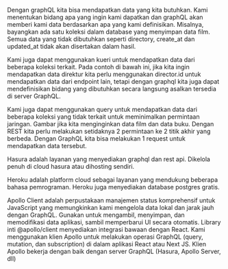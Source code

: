 Dengan graphQL kita bisa mendapatkan data yang kita butuhkan. Kami menentukan bidang apa yang ingin kami dapatkan dan graphQL akan memberi kami data berdasarkan apa yang kami definisikan. Misalnya, bayangkan ada satu koleksi dalam database yang menyimpan data film. Semua data yang tidak dibutuhkan seperti directory, create_at dan updated_at tidak akan disertakan dalam hasil.

Kami juga dapat menggunakan kueri untuk mendapatkan data dari beberapa koleksi terkait. Pada contoh di bawah ini, jika kita ingin mendapatkan data direktur kita perlu menggunakan director.id untuk mendapatkan data dari endpoint lain, tetapi dengan graphql kita juga dapat mendefinisikan bidang yang dibutuhkan secara langsung asalkan tersedia di server GraphQL.

Kami juga dapat menggunakan query untuk mendapatkan data dari beberapa koleksi yang tidak terkait untuk meminimalkan permintaan jaringan. Gambar jika kita menginginkan data film dan data buku. Dengan REST kita perlu melakukan setidaknya 2 permintaan ke 2 titik akhir yang berbeda. Dengan GraphQL kita bisa melakukan 1 request untuk mendapatkan data tersebut.

Hasura adalah layanan yang menyediakan graphql dan rest api. Dikelola penuh di cloud hasura atau dihosting sendiri.

Heroku adalah platform cloud sebagai layanan yang mendukung beberapa bahasa pemrograman. Heroku juga menyediakan database postgres gratis.

Apollo Client adalah perpustakaan manajemen status komprehensif untuk JavaScript yang memungkinkan kami mengelola data lokal dan jarak jauh dengan GraphQL. Gunakan untuk mengambil, menyimpan, dan memodifikasi data aplikasi, sambil memperbarui UI secara otomatis. Library inti @apollo/client menyediakan integrasi bawaan dengan React. Kami menggunakan klien Apollo untuk melakukan operasi GraphQL (query, mutation, dan subscription) di dalam aplikasi React atau Next JS. Klien Apollo bekerja dengan baik dengan server GraphQL (Hasura, Apollo Server, dll)